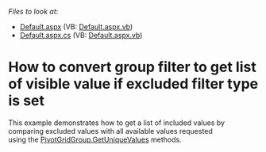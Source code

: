 <!-- default file list -->
*Files to look at*:

* [Default.aspx](./CS/Default.aspx) (VB: [Default.aspx.vb](./VB/Default.aspx.vb))
* [Default.aspx.cs](./CS/Default.aspx.cs) (VB: [Default.aspx.vb](./VB/Default.aspx.vb))
<!-- default file list end -->
# How to convert group filter to get list of visible value if excluded filter type is set


This example demonstrates how to get a list of included values by comparing excluded values with all available values requested using the <a href="https://documentation.devexpress.com/#CoreLibraries/DevExpressXtraPivotGridPivotGridGroup_GetUniqueValuestopic">PivotGridGroup.GetUniqueValues</a> methods. <br><br>

<br/>


